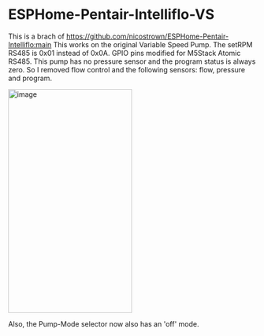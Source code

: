 # ESPHome-Pentair-Intelliflo-VS
This is a brach of https://github.com/nicostrown/ESPHome-Pentair-Intelliflo:main
This works on the original Variable Speed Pump. The setRPM RS485 is 0x01 instead of 0x0A. 
GPIO pins modified for M5Stack Atomic RS485.
This pump has no pressure sensor and the program status is always zero. So I removed flow control and the following sensors: flow, pressure and program.

<img width="251" height="455" alt="image" src="https://github.com/user-attachments/assets/3859b733-d521-4371-8814-79755097b959" />

Also, the Pump-Mode selector now also has an 'off' mode.
